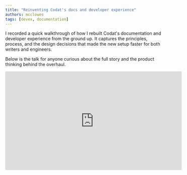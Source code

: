 ```yaml
---
title: "Reinventing Codat's docs and developer experience"
authors: mcclowes
tags: [devex, documentation]
---
```


I recorded a quick walkthrough of how I rebuilt Codat's documentation and developer experience from the ground up. It captures the principles, process, and the design decisions that made the new setup faster for both writers and engineers.

<!--truncate-->

Below is the talk for anyone curious about the full story and the product thinking behind the overhaul.

<iframe
  width="560"
  height="315"
  src="https://www.youtube.com/embed/uVAgH6i0aaU?si=EjpUNsaHLiIL7dDs"
  title="Reinventing Codat docs and devex"
  frameBorder="0"
  allow="accelerometer; autoplay; clipboard-write; encrypted-media; gyroscope; picture-in-picture; web-share"
  allowFullScreen
></iframe>

